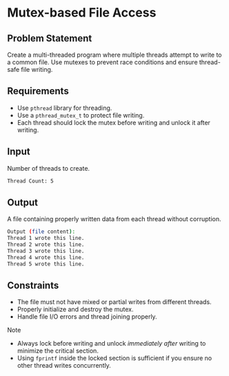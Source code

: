 # Mutex-based File Access

## Problem Statement

Create a multi-threaded program where multiple threads attempt to write to a common file. Use mutexes to prevent race conditions and ensure thread-safe file writing.

## Requirements

- Use `pthread` library for threading.
- Use a `pthread_mutex_t` to protect file writing.
- Each thread should lock the mutex before writing and unlock it after writing.

## Input

Number of threads to create.

```bash
Thread Count: 5
```

## Output

A file containing properly written data from each thread without corruption.

```bash
Output (file content):
Thread 1 wrote this line.
Thread 2 wrote this line.
Thread 3 wrote this line.
Thread 4 wrote this line.
Thread 5 wrote this line.
```

## Constraints

- The file must not have mixed or partial writes from different threads.
- Properly initialize and destroy the mutex.
- Handle file I/O errors and thread joining properly.

> [!NOTE]
>
> - Always lock before writing and unlock *immediately after* writing to minimize the critical section.
> - Using `fprintf` inside the locked section is sufficient if you ensure no other thread writes concurrently.
